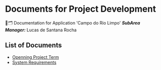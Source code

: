 # Documents for Project Development
📃🗂 Documentation for Application 'Campo do Rio Limpo'
***SubArea Manager:*** Lucas de Santana Rocha

## List of Documents
- [Openning Project Term](https://github.com/software-engineering-utfpr/documentation/blob/master/Openning%20Project%20Term.md)
- [System Requirements](https://github.com/software-engineering-utfpr/documentation/blob/master/System%20Requirements.md)
